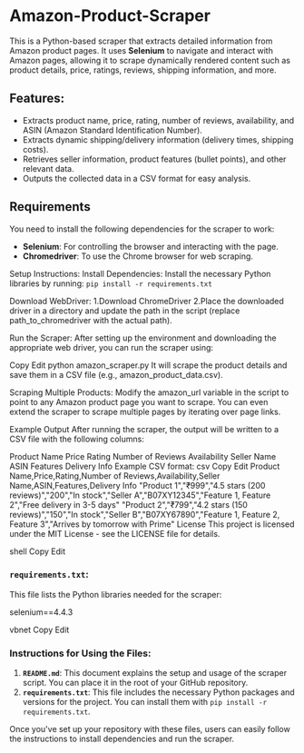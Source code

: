 # Amazon-Product-Scraper
This is a Python-based scraper that extracts detailed information from Amazon product pages. It uses **Selenium** to navigate and interact with Amazon pages, allowing it to scrape dynamically rendered content such as product details, price, ratings, reviews, shipping information, and more.

## Features:
- Extracts product name, price, rating, number of reviews, availability, and ASIN (Amazon Standard Identification Number).
- Extracts dynamic shipping/delivery information (delivery times, shipping costs).
- Retrieves seller information, product features (bullet points), and other relevant data.
- Outputs the collected data in a CSV format for easy analysis.

## Requirements

You need to install the following dependencies for the scraper to work:

- **Selenium**: For controlling the browser and interacting with the page.
- **Chromedriver**: To use the Chrome browser for web scraping.

Setup Instructions:
Install Dependencies: Install the necessary Python libraries by running:
`pip install -r requirements.txt`

Download WebDriver:
1.Download ChromeDriver
2.Place the downloaded driver in a directory and update the path in the script (replace path_to_chromedriver with the actual path).

Run the Scraper: After setting up the environment and downloading the appropriate web driver, you can run the scraper using:


Copy
Edit
python amazon_scraper.py
It will scrape the product details and save them in a CSV file (e.g., amazon_product_data.csv).

Scraping Multiple Products: Modify the amazon_url variable in the script to point to any Amazon product page you want to scrape. You can even extend the scraper to scrape multiple pages by iterating over page links.

Example Output
After running the scraper, the output will be written to a CSV file with the following columns:

Product Name
Price
Rating
Number of Reviews
Availability
Seller Name
ASIN
Features
Delivery Info
Example CSV format:
csv
Copy
Edit
Product Name,Price,Rating,Number of Reviews,Availability,Seller Name,ASIN,Features,Delivery Info
"Product 1","₹999","4.5 stars (200 reviews)","200","In stock","Seller A","B07XY12345","Feature 1, Feature 2","Free delivery in 3-5 days"
"Product 2","₹799","4.2 stars (150 reviews)","150","In stock","Seller B","B07XY67890","Feature 1, Feature 2, Feature 3","Arrives by tomorrow with Prime"
License
This project is licensed under the MIT License - see the LICENSE file for details.

shell
Copy
Edit

### `requirements.txt`:

This file lists the Python libraries needed for the scraper:

selenium==4.4.3

vbnet
Copy
Edit

### Instructions for Using the Files:
1. **`README.md`**: This document explains the setup and usage of the scraper script. You can place it in the root of your GitHub repository.
2. **`requirements.txt`**: This file includes the necessary Python packages and versions for the project. You can install them with `pip install -r requirements.txt`.
   
Once you've set up your repository with these files, users can easily follow the instructions to install dependencies and run the scraper.

